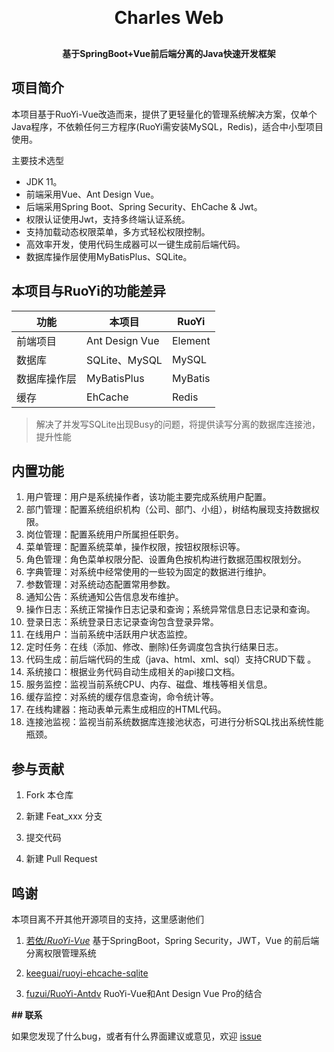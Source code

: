 <h1 align="center" style="margin: 30px 0 30px; font-weight: bold;">Charles Web</h1>
<h4 align="center">基于SpringBoot+Vue前后端分离的Java快速开发框架</h4>

## 项目简介

本项目基于RuoYi-Vue改造而来，提供了更轻量化的管理系统解决方案，仅单个Java程序，不依赖任何三方程序(RuoYi需安装MySQL，Redis)，适合中小型项目使用。

主要技术选型
- JDK 11。
- 前端采用Vue、Ant Design Vue。
- 后端采用Spring Boot、Spring Security、EhCache & Jwt。
- 权限认证使用Jwt，支持多终端认证系统。
- 支持加载动态权限菜单，多方式轻松权限控制。
- 高效率开发，使用代码生成器可以一键生成前后端代码。
- 数据库操作层使用MyBatisPlus、SQLite。


## 本项目与RuoYi的功能差异

| 功能         | 本项目         | RuoYi   |
| ------------ | -------------- | ------- |
| 前端项目     | Ant Design Vue | Element |
| 数据库       | SQLite、MySQL  | MySQL   |
| 数据库操作层 | MyBatisPlus    | MyBatis |
| 缓存         | EhCache        | Redis   |

> 解决了并发写SQLite出现Busy的问题，将提供读写分离的数据库连接池，提升性能

## 内置功能

1.  用户管理：用户是系统操作者，该功能主要完成系统用户配置。
2.  部门管理：配置系统组织机构（公司、部门、小组），树结构展现支持数据权限。
3.  岗位管理：配置系统用户所属担任职务。
4.  菜单管理：配置系统菜单，操作权限，按钮权限标识等。
5.  角色管理：角色菜单权限分配、设置角色按机构进行数据范围权限划分。
6.  字典管理：对系统中经常使用的一些较为固定的数据进行维护。
7.  参数管理：对系统动态配置常用参数。
8.  通知公告：系统通知公告信息发布维护。
9.  操作日志：系统正常操作日志记录和查询；系统异常信息日志记录和查询。
10.  登录日志：系统登录日志记录查询包含登录异常。
11.  在线用户：当前系统中活跃用户状态监控。
12.  定时任务：在线（添加、修改、删除)任务调度包含执行结果日志。
13.  代码生成：前后端代码的生成（java、html、xml、sql）支持CRUD下载 。
14.  系统接口：根据业务代码自动生成相关的api接口文档。
15.  服务监控：监视当前系统CPU、内存、磁盘、堆栈等相关信息。
16.  缓存监控：对系统的缓存信息查询，命令统计等。
17.  在线构建器：拖动表单元素生成相应的HTML代码。
18.  连接池监视：监视当前系统数据库连接池状态，可进行分析SQL找出系统性能瓶颈。



## 参与贡献

1. Fork 本仓库

2. 新建 Feat_xxx 分支

3. 提交代码

4. 新建 Pull Request

   

## 鸣谢

本项目离不开其他开源项目的支持，这里感谢他们

1. [若依/*RuoYi-Vue*](https://gitee.com/y_project/RuoYi-Vue) 基于SpringBoot，Spring Security，JWT，Vue 的前后端分离权限管理系统

2. [keeguai/ruoyi-ehcache-sqlite](https://gitee.com/keeguai/ruoyi-ehcache-sqlite)

3. [fuzui/RuoYi-Antdv](https://gitee.com/fuzui/RuoYi-Antdv) RuoYi-Vue和Ant Design Vue Pro的结合



**## 联系**

如果您发现了什么bug，或者有什么界面建议或意见，欢迎 [issue](https://github.com/fuzui/RuoYi-Antdv/issues)
